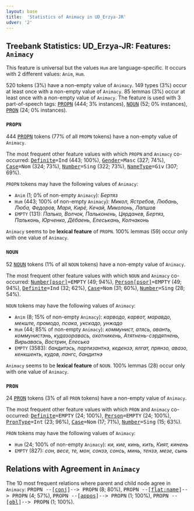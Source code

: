 ```yaml
---
layout: base
title:  'Statistics of Animacy in UD_Erzya-JR'
udver: '2'
---
```


## Treebank Statistics: UD_Erzya-JR: Features: `Animacy`

This feature is universal but the values `Hum` are language-specific.
It occurs with 2 different values: `Anim`, `Hum`.

520 tokens (3%) have a non-empty value of `Animacy`.
149 types (3%) occur at least once with a non-empty value of `Animacy`.
85 lemmas (3%) occur at least once with a non-empty value of `Animacy`.
The feature is used with 3 part-of-speech tags: <tt><a href="myv_jr-pos-PROPN.html">PROPN</a></tt> (444; 3% instances), <tt><a href="myv_jr-pos-NOUN.html">NOUN</a></tt> (52; 0% instances), <tt><a href="myv_jr-pos-PRON.html">PRON</a></tt> (24; 0% instances).

### `PROPN`

444 <tt><a href="myv_jr-pos-PROPN.html">PROPN</a></tt> tokens (77% of all `PROPN` tokens) have a non-empty value of `Animacy`.

The most frequent other feature values with which `PROPN` and `Animacy` co-occurred: <tt><a href="myv_jr-feat-Definite.html">Definite</a></tt><tt>=Ind</tt> (443; 100%), <tt><a href="myv_jr-feat-Gender.html">Gender</a></tt><tt>=Masc</tt> (327; 74%), <tt><a href="myv_jr-feat-Case.html">Case</a></tt><tt>=Nom</tt> (324; 73%), <tt><a href="myv_jr-feat-Number.html">Number</a></tt><tt>=Sing</tt> (322; 73%), <tt><a href="myv_jr-feat-NameType.html">NameType</a></tt><tt>=Giv</tt> (307; 69%).

`PROPN` tokens may have the following values of `Animacy`:

* `Anim` (1; 0% of non-empty `Animacy`): <em>Бертяз</em>
* `Hum` (443; 100% of non-empty `Animacy`): <em>Микол, Ястребов, Любань, Люба, Федоров, Маря, Кирё, Кечай, Миколонь, Лапшов</em>
* `EMPTY` (131): <em>Палько, Волчок, Пальконень, Цярданев, Бертяз, Пальконь, Юрченко, Дёбаень, Елеськань, Колчаконь</em>

`Animacy` seems to be **lexical feature** of `PROPN`. 100% lemmas (59) occur only with one value of `Animacy`.

### `NOUN`

52 <tt><a href="myv_jr-pos-NOUN.html">NOUN</a></tt> tokens (1% of all `NOUN` tokens) have a non-empty value of `Animacy`.

The most frequent other feature values with which `NOUN` and `Animacy` co-occurred: <tt><a href="myv_jr-feat-Number-psor.html">Number[psor]</a></tt><tt>=EMPTY</tt> (49; 94%), <tt><a href="myv_jr-feat-Person-psor.html">Person[psor]</a></tt><tt>=EMPTY</tt> (49; 94%), <tt><a href="myv_jr-feat-Definite.html">Definite</a></tt><tt>=Ind</tt> (32; 62%), <tt><a href="myv_jr-feat-Case.html">Case</a></tt><tt>=Nom</tt> (31; 60%), <tt><a href="myv_jr-feat-Number.html">Number</a></tt><tt>=Sing</tt> (28; 54%).

`NOUN` tokens may have the following values of `Animacy`:

* `Anim` (8; 15% of non-empty `Animacy`): <em>карводо, карвот, маравдо, мекште, промодо, псака, укскадо, унжадо</em>
* `Hum` (44; 85% of non-empty `Animacy`): <em>коммунист, атясь, аванть, коммунистэнь, кудазоравась, охотникень, Атятнень-сэрдятнень, Вирьавась, Вострин, Елеська</em>
* `EMPTY` (3583): <em>бандитэсь, партизантнэ, кедензэ, ялгат, прянзо, авазо, кенкшенть, кудов, лангс, бандитнэ</em>

`Animacy` seems to be **lexical feature** of `NOUN`. 100% lemmas (28) occur only with one value of `Animacy`.

### `PRON`

24 <tt><a href="myv_jr-pos-PRON.html">PRON</a></tt> tokens (3% of all `PRON` tokens) have a non-empty value of `Animacy`.

The most frequent other feature values with which `PRON` and `Animacy` co-occurred: <tt><a href="myv_jr-feat-Definite.html">Definite</a></tt><tt>=EMPTY</tt> (24; 100%), <tt><a href="myv_jr-feat-Person.html">Person</a></tt><tt>=EMPTY</tt> (24; 100%), <tt><a href="myv_jr-feat-PronType.html">PronType</a></tt><tt>=Int</tt> (23; 96%), <tt><a href="myv_jr-feat-Case.html">Case</a></tt><tt>=Nom</tt> (17; 71%), <tt><a href="myv_jr-feat-Number.html">Number</a></tt><tt>=Sing</tt> (15; 63%).

`PRON` tokens may have the following values of `Animacy`:

* `Hum` (24; 100% of non-empty `Animacy`): <em>ки, кие, кинь, кить, Кият, кинень</em>
* `EMPTY` (827): <em>сон, весе, те, мон, сонзэ, сонсь, минь, тензэ, мезе, сынь</em>

## Relations with Agreement in `Animacy`

The 10 most frequent relations where parent and child node agree in `Animacy`:
<tt>PROPN --[<tt><a href="myv_jr-dep-conj.html">conj</a></tt>]--> PROPN</tt> (8; 80%),
<tt>PROPN --[<tt><a href="myv_jr-dep-flat-name.html">flat:name</a></tt>]--> PROPN</tt> (4; 57%),
<tt>PROPN --[<tt><a href="myv_jr-dep-appos.html">appos</a></tt>]--> PROPN</tt> (1; 100%),
<tt>PROPN --[<tt><a href="myv_jr-dep-obl.html">obl</a></tt>]--> PROPN</tt> (1; 100%).

